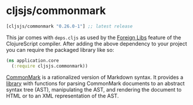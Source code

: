 # cljsjs/commonmark

[](dependency)
```clojure
[cljsjs/commonmark "0.26.0-1"] ;; latest release
```
[](/dependency)

This jar comes with `deps.cljs` as used by the [Foreign Libs][flibs] feature
of the ClojureScript compiler. After adding the above dependency to your project
you can require the packaged library like so:

```clojure
(ns application.core
  (:require cljsjs.commonmark))
```

[CommonMark][commonmark] is a rationalized version of Markdown syntax. It provides a
[library][library] with functions for parsing CommonMark documents to an abstract
syntax tree (AST), manipulating the AST, and rendering the document to HTML or
to an XML representation of the AST.

[flibs]: https://clojurescript.org/reference/packaging-foreign-deps
[commonmark]: http://commonmark.org/
[library]: https://github.com/jgm/commonmark.js
